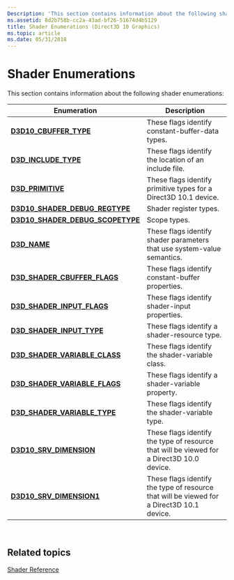 ```yaml
---
Description: 'This section contains information about the following shader enumerations:'
ms.assetid: 8d2b758b-cc2a-43ad-bf26-51674d4b5129
title: Shader Enumerations (Direct3D 10 Graphics)
ms.topic: article
ms.date: 05/31/2018
---
```


# Shader Enumerations

This section contains information about the following shader enumerations:



| Enumeration                                                             | Description                                                                               |
|-------------------------------------------------------------------------|-------------------------------------------------------------------------------------------|
| [**D3D10\_CBUFFER\_TYPE**](https://msdn.microsoft.com/library/Bb204899(v=VS.85).aspx)                      | These flags identify constant-buffer-data types.                                          |
| [**D3D\_INCLUDE\_TYPE**](/windows/win32/api/d3dcommon/ne-d3dcommon-d3d_include_type)                      | These flags identify the location of an include file.                                     |
| [**D3D\_PRIMITIVE**](https://msdn.microsoft.com/library/Cc308053(v=VS.85).aspx)                             | These flags identify primitive types for a Direct3D 10.1 device.                          |
| [**D3D10\_SHADER\_DEBUG\_REGTYPE**](/windows/win32/api/D3D10_1Shader/ne-d3d10_1shader-d3d10_shader_debug_regtype)     | Shader register types.                                                                    |
| [**D3D10\_SHADER\_DEBUG\_SCOPETYPE**](/windows/win32/api/d3d10_1shader/ne-d3d10_1shader-d3d10_shader_debug_scopetype) | Scope types.                                                                              |
| [**D3D\_NAME**](https://msdn.microsoft.com/library/Bb205328(v=VS.85).aspx)                                       | These flags identify shader parameters that use system-value semantics.                   |
| [**D3D\_SHADER\_CBUFFER\_FLAGS**](/windows/win32/api/d3dcommon/ne-d3dcommon-d3d_shader_cbuffer_flags)     | These flags identify constant-buffer properties.                                          |
| [**D3D\_SHADER\_INPUT\_FLAGS**](/windows/win32/api/d3dcommon/ne-d3dcommon-d3d_shader_input_flags)         | These flags identify shader-input properties.                                             |
| [**D3D\_SHADER\_INPUT\_TYPE**](/windows/win32/api/d3dcommon/ne-d3dcommon-d3d_shader_input_type)           | These flags identify a shader-resource type.                                              |
| [**D3D\_SHADER\_VARIABLE\_CLASS**](/windows/win32/api/d3dcommon/ne-d3dcommon-d3d_shader_variable_class)   | These flags identify the shader-variable class.                                           |
| [**D3D\_SHADER\_VARIABLE\_FLAGS**](/windows/win32/api/d3dcommon/ne-d3dcommon-d3d_shader_variable_flags)   | These flags identify a shader-variable property.                                          |
| [**D3D\_SHADER\_VARIABLE\_TYPE**](/windows/win32/api/d3dcommon/ne-d3dcommon-d3d_shader_variable_type)     | These flags identify the shader-variable type.                                            |
| [**D3D10\_SRV\_DIMENSION**](https://msdn.microsoft.com/library/Bb172452(v=VS.85).aspx)                    | These flags identify the type of resource that will be viewed for a Direct3D 10.0 device. |
| [**D3D10\_SRV\_DIMENSION1**](https://msdn.microsoft.com/library/Bb694535(v=VS.85).aspx)                  | These flags identify the type of resource that will be viewed for a Direct3D 10.1 device. |



 

## Related topics

<dl> <dt>

[Shader Reference](d3d10-graphics-reference-d3d10-shader.md)
</dt> </dl>

 

 



